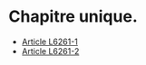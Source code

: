 # Chapitre unique.

* [Article L6261-1](./LEGIARTI000018765081.md)
* [Article L6261-2](./LEGIARTI000018765079.md)
